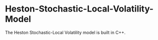 # Heston-Stochastic-Local-Volatility-Model
The Heston Stochastic-Local Volatility model is built in C++.
